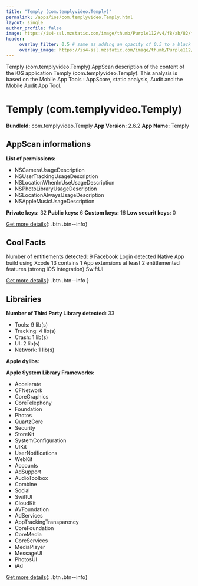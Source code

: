 ```yaml
---
title: "Temply (com.templyvideo.Temply)"
permalink: /apps/ios/com.templyvideo.Temply.html
layout: single
author_profile: false
image: https://is4-ssl.mzstatic.com/image/thumb/Purple112/v4/f8/ab/82/f8ab828f-7cc8-6f9c-aadf-71b46f72ff28/AppIcon-1x_U007emarketing-0-5-0-85-220.png/512x512bb.jpg
header: 
     overlay_filter: 0.5 # same as adding an opacity of 0.5 to a black background
     overlay_image: https://is4-ssl.mzstatic.com/image/thumb/Purple112/v4/f8/ab/82/f8ab828f-7cc8-6f9c-aadf-71b46f72ff28/AppIcon-1x_U007emarketing-0-5-0-85-220.png/512x512bb.jpg
---
```

Temply (com.templyvideo.Temply) AppScan description of the content of the iOS application Temply (com.templyvideo.Temply). This analysis is based on the Mobile App Tools : AppScore, static analysis, Audit and the Mobile Audit App Tool.

# Temply (com.templyvideo.Temply)

**BundleId:** com.templyvideo.Temply
**App Version:** 2.6.2
**App Name:** Temply


## AppScan informations 

**List of permissions:** 
- NSCameraUsageDescription
- NSUserTrackingUsageDescription
- NSLocationWhenInUseUsageDescription
- NSPhotoLibraryUsageDescription
- NSLocationAlwaysUsageDescription
- NSAppleMusicUsageDescription
  
  
**Private keys:** 32
**Public keys:** 6
**Custom keys:** 16
**Low securit keys:** 0
  
[Get more details](/pricing.html){: .btn .btn--info}

## Cool Facts

Number of entitlements detected: 9
Facebook Login detected
Native App
build using Xcode 13
contains 1 App extensions
at least 2 entitlemented features (strong iOS integration)
SwiftUI
  
[Get more details](/pricing.html){: .btn .btn--info }

## Librairies 
**Number of Third Party Library detected:** 33
- Tools: 9 lib(s)
- Tracking: 4 lib(s)
- Crash: 1 lib(s)
- UI: 2 lib(s)
- Network: 1 lib(s)


**Apple dylibs:**


**Apple System Library Frameworks:**
- Accelerate
- CFNetwork
- CoreGraphics
- CoreTelephony
- Foundation
- Photos
- QuartzCore
- Security
- StoreKit
- SystemConfiguration
- UIKit
- UserNotifications
- WebKit
- Accounts
- AdSupport
- AudioToolbox
- Combine
- Social
- SwiftUI
- CloudKit
- AVFoundation
- AdServices
- AppTrackingTransparency
- CoreFoundation
- CoreMedia
- CoreServices
- MediaPlayer
- MessageUI
- PhotosUI
- iAd


  
[Get more details](/pricing.html){: .btn .btn--info}

